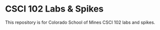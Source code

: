 # CSCI 102 Labs & Spikes

This repository is for Colorado School of Mines CSCI 102 labs and spikes.
